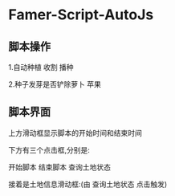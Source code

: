 # Famer-Script-AutoJs

## 脚本操作
<p>1.自动种植 收割 播种</p>
<p>2.种子发芽是否铲除萝卜 苹果</p>

## 脚本界面
<p>上方滑动框显示脚本的开始时间和结束时间</p>
<p>下方有三个点击框,分别是:</p>
    <p>开始脚本 结束脚本 查询土地状态</p>
<p>接着是土地信息滑动框:(由 查询土地状态 点击触发)</p>


    
